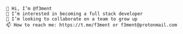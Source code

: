 ```
👋 Hi, I’m @f3ment
👀 I’m interested in becoming a full stack developer
💞️ I’m looking to collaborate on a team to grow up
📫 How to reach me: https://t.me/f3ment or f3ment@protonmail.com
```

<!---
f3ment/f3ment is a ✨ special ✨ repository because its `README.md` (this file) appears on your GitHub profile.
You can click the Preview link to take a look at your changes.
--->
